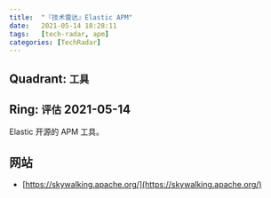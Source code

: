 ```yaml
---
title:  "『技术雷达』Elastic APM"
date:   2021-05-14 18:28:11
tags:   [tech-radar, apm]
categories: [TechRadar]
---
```


## Quadrant: `工具`

## Ring: `评估` 2021-05-14

Elastic 开源的 APM 工具。

## 网站

- [https://skywalking.apache.org/](https://skywalking.apache.org/)

